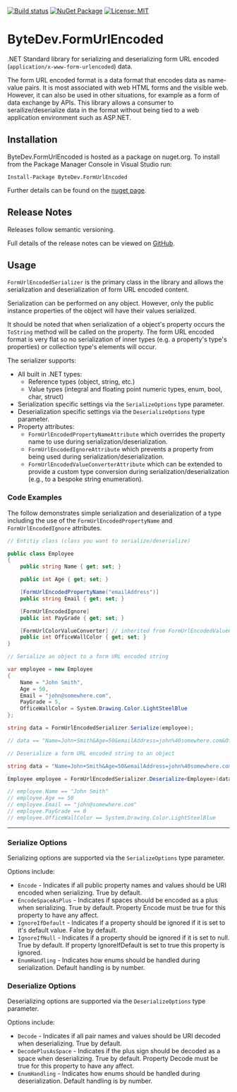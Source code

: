 [![Build status](https://ci.appveyor.com/api/projects/status/github/bytedev/ByteDev.FormUrlEncoded?branch=master&svg=true)](https://ci.appveyor.com/project/bytedev/ByteDev-FormUrlEncoded/branch/master)
[![NuGet Package](https://img.shields.io/nuget/v/ByteDev.FormUrlEncoded.svg)](https://www.nuget.org/packages/ByteDev.FormUrlEncoded)
[![License: MIT](https://img.shields.io/badge/License-MIT-green.svg)](https://github.com/ByteDev/ByteDev.FormUrlEncoded/blob/master/LICENSE)

# ByteDev.FormUrlEncoded

.NET Standard library for serializing and deserializing form URL encoded (`application/x-www-form-urlencoded`) data.

The form URL encoded format is a data format that encodes data as name-value pairs. It is most associated with web HTML forms and the visible web. However, it can also be used in other situations, for example as a form of data exchange by APIs. This library allows a consumer to serailize/deserialize data in the format without being tied to a web application environment such as ASP.NET.

## Installation

ByteDev.FormUrlEncoded is hosted as a package on nuget.org.  To install from the Package Manager Console in Visual Studio run:

`Install-Package ByteDev.FormUrlEncoded`

Further details can be found on the [nuget page](https://www.nuget.org/packages/ByteDev.FormUrlEncoded/).

## Release Notes

Releases follow semantic versioning.

Full details of the release notes can be viewed on [GitHub](https://github.com/ByteDev/ByteDev.FormUrlEncoded/blob/master/docs/RELEASE-NOTES.md).

## Usage

`FormUrlEncodedSerializer` is the primary class in the library and allows the serialization and deserialization of form URL encoded content.

Serialization can be performed on any object. However, only the public instance properties of the object will have their values serialized.

It should be noted that when serialization of a object's property occurs the `ToString` method will be called on the property.
The form URL encoded format is very flat so no serialization of inner types (e.g. a property's type's properties) or collection type's elements will occur.

The serializer supports:

- All built in .NET types:
  - Reference types (object, string, etc.)
  - Value types (integral and floating point numeric types, enum, bool, char, struct)
- Serialization specific settings via the `SerializeOptions` type parameter.
- Deserialization specific settings via the `DeserializeOptions` type parameter.
- Property attributes:
  - `FormUrlEncodedPropertyNameAttribute` which overrides the property name to use during serialization/deserialization.
  - `FormUrlEncodedIgnoreAttribute` which prevents a property from being used during serialization/deserialization.
  - `FormUrlEncodedValueConverterAttribute` which can be extended to provide a custom type conversion during serialization/deserialization (e.g., to a bespoke string enumeration).

### Code Examples

The follow demonstrates simple serialization and deserialization of a type including the use of the `FormUrlEncodedPropertyName` and `FormUrlEncodedIgnore` attributes.

```csharp
// Entitiy class (class you want to serialize/deserialize)

public class Employee
{
    public string Name { get; set; }

    public int Age { get; set; }

    [FormUrlEncodedPropertyName("emailAddress")]
    public string Email { get; set; }

    [FormUrlEncodedIgnore]
    public int PayGrade { get; set; }

    [FormUrlColorValueConverter] // inherited from FormUrlEncodedValueConverterAttribute
    public int OfficeWallColor { get; set; }
}
```

```csharp
// Serialize an object to a form URL encoded string

var employee = new Employee
{
    Name = "John Smith",
    Age = 50,
    Email = "john@somewhere.com",
    PayGrade = 5,
    OfficeWallColor = System.Drawing.Color.LightSteelBlue
};

string data = FormUrlEncodedSerializer.Serialize(employee);

// data == "Name=John+Smith&Age=50&emailAddress=john%40somewhere.com&OfficeWallColor=LightSteelBlue"
```

```csharp
// Deserialize a form URL encoded string to an object

string data = "Name=John+Smith&Age=50&emailAddress=john%40somewhere.com&PayGrade=5&OfficeWallColor=LightSteelBlue";

Employee employee = FormUrlEncodedSerializer.Deserialize<Employee>(data);

// employee.Name == "John Smith"
// employee.Age == 50
// employee.Email == "john@somewhere.com"
// employee.PayGrade == 0
// employee.OfficeWallColor == System.Drawing.Color.LightSteelBlue
```

---

### Serialize Options

Serializing options are supported via the `SerializeOptions` type parameter. 

Options include:

- `Encode` - Indicates if all public property names and values should be URI encoded when serializing. True by default.
- `EncodeSpaceAsPlus` - Indicates if spaces should be encoded as a plus when serializing. True by default. Property Encode must be true for this property to have any affect.
- `IgnoreIfDefault` - Indicates if a property should be ignored if it is set to it's default value. False by default.
- `IgnoreIfNull` - Indicates if a property should be ignored if it is set to null. True by default. If property IgnoreIfDefault is set to true this property is ignored.
- `EnumHandling` - Indicates how enums should be handled during serialization. Default handling is by number.

### Deserialize Options

Deserializing options are supported via the `DeserializeOptions` type parameter.

Options include:

- `Decode` - Indicates if all pair names and values should be URI decoded when deserializing. True by default.
- `DecodePlusAsSpace` -  Indicates if the plus sign should be decoded as a space when deserializing. True by default. Property Decode must be true for this property to have any affect.
- `EnumHandling` - Indicates how enums should be handled during deserialization. Default handling is by number.
